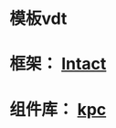 # 模板vdt
# 框架： [Intact](https://javey.github.io/Intact/#/)
# 组件库： [kpc](https://design.ksyun.com/docs/getting-started/)


